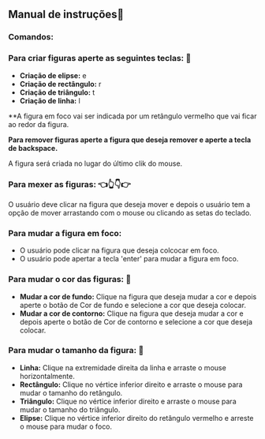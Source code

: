 ## Manual de instruções:vulcan_salute:
### Comandos:
### Para criar figuras aperte as seguintes teclas: :art:
* **Criação de elipse:** e
* **Criação de rectângulo:** r
* **Criação de triângulo:** t
* **Criação de linha:** l


**A figura em foco vai ser indicada por um retângulo vermelho que vai ficar ao redor da figura.

**Para remover figuras aperte a figura que deseja remover e aperte a tecla de backspace.**

A figura será criada no lugar do último clik do mouse.

### Para mexer as figuras: :point_left::point_up_2::point_down::point_right:

O usuário deve clicar na figura que deseja mover e depois o usuário tem a opção de mover arrastando com o mouse ou clicando as setas do teclado.

### Para mudar a figura em foco:

* O usuário pode clicar na figura que deseja colcocar em foco.
* O usuário pode apertar a tecla 'enter' para mudar a figura em foco.

### Para mudar o cor das figuras: :rainbow:

* **Mudar a cor de fundo:** Clique na figura que deseja mudar a cor e depois aperte o botão de Cor de fundo e selecione a cor que deseja colocar.
* **Mudar a cor de contorno:** Clique na figura que deseja mudar a cor e depois aperte o botão de Cor de contorno e selecione a cor que deseja colocar.

### Para mudar o tamanho da figura: :pinching_hand:

* **Linha:** Clique na extremidade direita da linha e arraste o mouse horizontalmente.
* **Rectângulo:** Clique no vértice inferior direito e arraste o mouse para mudar o tamanho do retângulo.
* **Triângulo:** Clique no vértice inferior direito e arraste o mouse para mudar o tamanho do triângulo.
* **Elipse:** Clique no vértice inferior direito do retângulo vermelho e arreste o mouse para mudar o foco.
